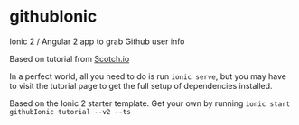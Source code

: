 # githubIonic
Ionic 2 / Angular 2 app to grab Github user info


Based on tutorial from [Scotch.io](https://scotch.io/tutorials/build-a-mobile-app-with-angular-2-and-ionic-2)

In a perfect world, all you need to do is run `ionic serve`, but you may have to visit the tutorial page to get the full setup of dependencies installed.

Based on the Ionic 2 starter template. Get your own by running `ionic start githubIonic tutorial --v2 --ts`
